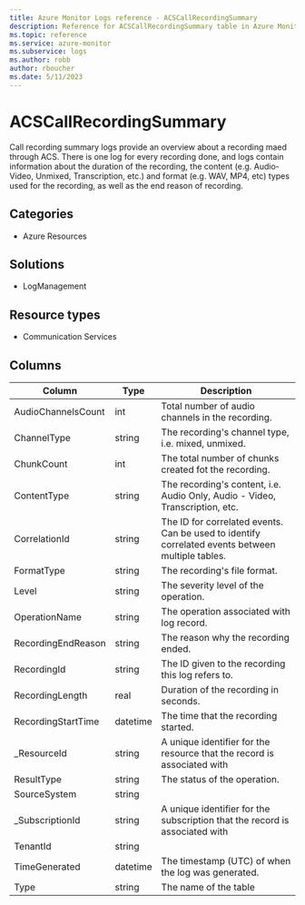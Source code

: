 ```yaml
---
title: Azure Monitor Logs reference - ACSCallRecordingSummary
description: Reference for ACSCallRecordingSummary table in Azure Monitor Logs.
ms.topic: reference
ms.service: azure-monitor
ms.subservice: logs
ms.author: robb
author: rboucher
ms.date: 5/11/2023
---
```


# ACSCallRecordingSummary

 Call recording summary logs provide an overview about a recording maed through ACS. There is one log for every recording done, and logs contain information about the duration of the recording, the content (e.g. Audio-Video, Unmixed, Transcription, etc.) and format (e.g. WAV, MP4, etc) types used for the recording, as well as the end reason of recording.

## Categories

- Azure Resources
## Solutions

- LogManagement
## Resource types

- Communication Services




## Columns

| Column | Type | Description |
| --- | --- | --- |
| AudioChannelsCount | int | Total number of audio channels in the recording. |
| ChannelType | string | The recording's channel type, i.e. mixed, unmixed. |
| ChunkCount | int | The total number of chunks created fot the recording. |
| ContentType | string | The recording's content, i.e. Audio Only, Audio - Video, Transcription, etc. |
| CorrelationId | string | The ID for correlated events. Can be used to identify correlated events between multiple tables. |
| FormatType | string | The recording's file format. |
| Level | string | The severity level of the operation. |
| OperationName | string | The operation associated with log record. |
| RecordingEndReason | string | The reason why the recording ended. |
| RecordingId | string | The ID given to the recording this log refers to. |
| RecordingLength | real | Duration of the recording in seconds. |
| RecordingStartTime | datetime | The time that the recording started. |
| _ResourceId | string | A unique identifier for the resource that the record is associated with |
| ResultType | string | The status of the operation. |
| SourceSystem | string |  |
| _SubscriptionId | string | A unique identifier for the subscription that the record is associated with |
| TenantId | string |  |
| TimeGenerated | datetime | The timestamp (UTC) of when the log was generated. |
| Type | string | The name of the table |
